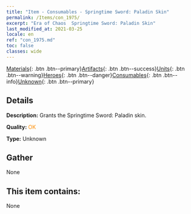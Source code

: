 ```yaml
---
title: "Item - Consumables - Springtime Sword: Paladin Skin"
permalink: /Items/con_1975/
excerpt: "Era of Chaos  Springtime Sword: Paladin Skin"
last_modified_at: 2021-03-25
locale: en
ref: "con_1975.md"
toc: false
classes: wide
---
```

 [Materials](/Items/){: .btn .btn--primary}[Artifacts](/Items/Artifacts/){: .btn .btn--success}[Units](/Items/Units/){: .btn .btn--warning}[Heroes](/Items/Heroes/){: .btn .btn--danger}[Consumables](/Items/Consumables/){: .btn .btn--info}[Unknown](/Items/Unknown/){: .btn .btn--primary}

## Details
 **Description:** Grants the Springtime Sword: Paladin skin.

 **Quality:** <span style="color: #FF8C00">OK</span>

 **Type:** Unknown

## Gather

  None

## This item contains:

  None

